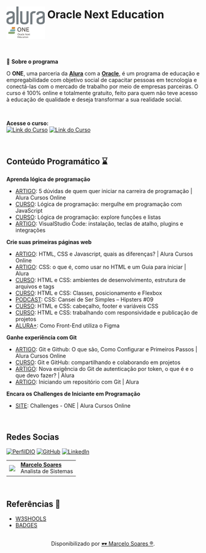 <h1>
    <a href="https://cursos.alura.com.br/">
    <img align="center" width="100px" src="./img/logo-alura.svg"></a>
    <span><b>Oracle Next Education</b></span>
    <img align="center" width="100px" src="./img/logo-one.webp"></a>
</h1>
<br>

🎯 **Sobre o programa** 

O **ONE**, uma parceria da [**Alura**](https://www.alura.com.br/) com a [**Oracle**](https://www.oracle.com/br/), é um programa de educação e empregabilidade com objetivo social de capacitar pessoas em tecnologia e conectá-las com o mercado de trabalho por meio de empresas parceiras. O curso é 100% online e totalmente gratuito, feito para quem não teve acesso à educação de qualidade e deseja transformar a sua realidade social.

<br>

**Acesse o curso:** <br>
[![Link do Curso](https://img.shields.io/badge/▶-000?style=for-the-badge&logo=movie&logoColor=E94D5F)](https://cursos.alura.com.br/formacao-logica-de-programacao-turma-6-oracle-one) 
[![Link do Curso](https://img.shields.io/badge/Oracle%20Next%20Education-E94D5F?style=for-the-badge)](https://cursos.alura.com.br/formacao-logica-de-programacao-turma-6-oracle-one) 

<br>

## Conteúdo Programático ⌛

**Aprenda lógica de programação**

- [ARTIGO](https://www.alura.com.br/artigos/5-duvidas-de-quem-quer-iniciar-na-carreira-de-programacao?_gl=1*mr2av5*_ga*OTgyNjY4ODg3LjE3MDUyNjg1NDY.*_ga_1EPWSW3PCS*MTcwNzM4NjgyMC44MS4xLjE3MDczODY4MjEuMC4wLjA.*_fplc*ejJydGlYV1c1RXR0RFRTYWt6VkQxS29PbDVDNXN2M3UlMkJ6TExTVG0lMkY2VzMyJTJCQXd3b2VNcHFLSExMOUhFSjNhM3RoSFVsJTJCUzRKSjBPbTNBbkVUWEZ4Vm9WZERVUFQxJTJGckMlMkJiRklxMUxKcTQxc0FwUkQlMkYyQmxBMDRLMzJENlElM0QlM0Q.): 5 dúvidas de quem quer iniciar na carreira de programação | Alura Cursos Online
- [CURSO](https://cursos.alura.com.br/course/logica-programacao-mergulhe-programacao-javascript): Lógica de programação: mergulhe em programação com JavaScript
- [CURSO](https://cursos.alura.com.br/course/logica-programacao-funcoes-listas): Lógica de programação: explore funções e listas
- [ARTIGO](https://www.alura.com.br/artigos/visualstudio-code-instalacao-teclas-de-atalho-plugins-e-integracoes?_gl=1*xjnve4*_ga*OTgyNjY4ODg3LjE3MDUyNjg1NDY.*_ga_1EPWSW3PCS*MTcwNzM4NjgyMC44MS4xLjE3MDczODcyNjIuMC4wLjA.*_fplc*ejJydGlYV1c1RXR0RFRTYWt6VkQxS29PbDVDNXN2M3UlMkJ6TExTVG0lMkY2VzMyJTJCQXd3b2VNcHFLSExMOUhFSjNhM3RoSFVsJTJCUzRKSjBPbTNBbkVUWEZ4Vm9WZERVUFQxJTJGckMlMkJiRklxMUxKcTQxc0FwUkQlMkYyQmxBMDRLMzJENlElM0QlM0Q.): VisualStudio Code: instalação, teclas de atalho, plugins e integrações


**Crie suas primeiras páginas web**

- [ARTIGO](https://www.alura.com.br/artigos/html-css-e-js-definicoes?_gl=1*uy9dtn*_ga*OTgyNjY4ODg3LjE3MDUyNjg1NDY.*_ga_1EPWSW3PCS*MTcwNzM4NjgyMC44MS4xLjE3MDczODcyNjIuMC4wLjA.*_fplc*ejJydGlYV1c1RXR0RFRTYWt6VkQxS29PbDVDNXN2M3UlMkJ6TExTVG0lMkY2VzMyJTJCQXd3b2VNcHFLSExMOUhFSjNhM3RoSFVsJTJCUzRKSjBPbTNBbkVUWEZ4Vm9WZERVUFQxJTJGckMlMkJiRklxMUxKcTQxc0FwUkQlMkYyQmxBMDRLMzJENlElM0QlM0Q.): HTML, CSS e Javascript, quais as diferenças? | Alura Cursos Online
- [ARTIGO](https://www.alura.com.br/artigos/css?_gl=1*uy9dtn*_ga*OTgyNjY4ODg3LjE3MDUyNjg1NDY.*_ga_1EPWSW3PCS*MTcwNzM4NjgyMC44MS4xLjE3MDczODcyNjIuMC4wLjA.*_fplc*ejJydGlYV1c1RXR0RFRTYWt6VkQxS29PbDVDNXN2M3UlMkJ6TExTVG0lMkY2VzMyJTJCQXd3b2VNcHFLSExMOUhFSjNhM3RoSFVsJTJCUzRKSjBPbTNBbkVUWEZ4Vm9WZERVUFQxJTJGckMlMkJiRklxMUxKcTQxc0FwUkQlMkYyQmxBMDRLMzJENlElM0QlM0Q.): CSS: o que é, como usar no HTML e um Guia para iniciar | Alura
- [CURSO](https://cursos.alura.com.br/course/html-css-ambiente-arquivos-tags): HTML e CSS: ambientes de desenvolvimento, estrutura de arquivos e tags
- [CURSO](https://cursos.alura.com.br/course/html-css-classes-posicionamento-flexbox): HTML e CSS: Classes, posicionamento e Flexbox
- [PODCAST](https://cursos.alura.com.br/extra/hipsterstech/css-cansei-de-ser-simples-hipsters-09-a577): CSS: Cansei de Ser Simples – Hipsters #09
- [CURSO](https://cursos.alura.com.br/course/html-css-cabecalho-footer-variaveis-css): HTML e CSS: cabeçalho, footer e variáveis CSS
- [CURSO](https://cursos.alura.com.br/course/html-css-responsividade-publicacao-projetos): HTML e CSS: trabalhando com responsividade e publicação de projetos
- [ALURA+](https://cursos.alura.com.br/extra/alura-mais/como-front-end-utiliza-o-figma-c858): Como Front-End utiliza o Figma

**Ganhe experiência com Git**

- [ARTIGO](https://www.alura.com.br/artigos/o-que-e-git-github?_gl=1*78nvrc*_ga*OTgyNjY4ODg3LjE3MDUyNjg1NDY.*_ga_1EPWSW3PCS*MTcwNzM4NjgyMC44MS4xLjE3MDczODcyNjIuMC4wLjA.*_fplc*ejJydGlYV1c1RXR0RFRTYWt6VkQxS29PbDVDNXN2M3UlMkJ6TExTVG0lMkY2VzMyJTJCQXd3b2VNcHFLSExMOUhFSjNhM3RoSFVsJTJCUzRKSjBPbTNBbkVUWEZ4Vm9WZERVUFQxJTJGckMlMkJiRklxMUxKcTQxc0FwUkQlMkYyQmxBMDRLMzJENlElM0QlM0Q.): Git e Github: O que são, Como Configurar e Primeiros Passos | Alura Cursos Online
- [CURSO](https://cursos.alura.com.br/course/git-github-compartilhando-colaborando-projetos): Git e GitHub: compartilhando e colaborando em projetos
- [ARTIGO](https://www.alura.com.br/artigos/nova-exigencia-do-git-de-autenticacao-por-token-o-que-e-o-que-devo-fazer?_gl=1*1wdqaos*_ga*OTgyNjY4ODg3LjE3MDUyNjg1NDY.*_ga_1EPWSW3PCS*MTcwNzM4NjgyMC44MS4xLjE3MDczODcyNjIuMC4wLjA.*_fplc*ejJydGlYV1c1RXR0RFRTYWt6VkQxS29PbDVDNXN2M3UlMkJ6TExTVG0lMkY2VzMyJTJCQXd3b2VNcHFLSExMOUhFSjNhM3RoSFVsJTJCUzRKSjBPbTNBbkVUWEZ4Vm9WZERVUFQxJTJGckMlMkJiRklxMUxKcTQxc0FwUkQlMkYyQmxBMDRLMzJENlElM0QlM0Q.): Nova exigência do Git de autenticação por token, o que é e o que devo fazer? | Alura
- [ARTIGO](https://www.alura.com.br/artigos/iniciando-repositorio-git?_gl=1*1wdqaos*_ga*OTgyNjY4ODg3LjE3MDUyNjg1NDY.*_ga_1EPWSW3PCS*MTcwNzM4NjgyMC44MS4xLjE3MDczODcyNjIuMC4wLjA.*_fplc*ejJydGlYV1c1RXR0RFRTYWt6VkQxS29PbDVDNXN2M3UlMkJ6TExTVG0lMkY2VzMyJTJCQXd3b2VNcHFLSExMOUhFSjNhM3RoSFVsJTJCUzRKSjBPbTNBbkVUWEZ4Vm9WZERVUFQxJTJGckMlMkJiRklxMUxKcTQxc0FwUkQlMkYyQmxBMDRLMzJENlElM0QlM0Q.): Iniciando um repositório com Git | Alura

**Encara os Challenges de Iniciante em Programação**

- [SITE](https://www.alura.com.br/challenges/challenge-one-logica?_gl=1*t2twll*_ga*OTgyNjY4ODg3LjE3MDUyNjg1NDY.*_ga_1EPWSW3PCS*MTcwNzM4NjgyMC44MS4xLjE3MDczODcyNjIuMC4wLjA.*_fplc*ejJydGlYV1c1RXR0RFRTYWt6VkQxS29PbDVDNXN2M3UlMkJ6TExTVG0lMkY2VzMyJTJCQXd3b2VNcHFLSExMOUhFSjNhM3RoSFVsJTJCUzRKSjBPbTNBbkVUWEZ4Vm9WZERVUFQxJTJGckMlMkJiRklxMUxKcTQxc0FwUkQlMkYyQmxBMDRLMzJENlElM0QlM0Q.): Challenges - ONE | Alura Cursos Online

<br>

## Redes Socias

[![PerfilDIO](https://img.shields.io/badge/DIO-0077B5?style=for-the-badge&logo=dio&logoColor=white)](https://web.dio.me/users/marcelo_soares92)
[![GitHub](https://img.shields.io/badge/GitHub-000?style=for-the-badge&logo=github&logoColor=30A3DC)](https://github.com/Mdsoare/)
[![LinkedIn](https://img.shields.io/badge/LinkedIn-0077B5?style=for-the-badge&logo=linkedin&logoColor=white)](https://www.linkedin.com/in/marcelodsoares/) 

<table>
  <tr>
    <td>
      <img width="80px" align="center" src="https://avatars.githubusercontent.com/Mdsoare"/>
    </td>
    <td align="left">
      <a href="https://github.com/Mdsoare">
        <span><b>Marcelo Soares</b></span>
      </a>
      <br>
      <span>Analista de Sistemas</span>
    </td>
  </tr>
</table>

<br>

## Referências 🔎
- [W3SHOOLS](https://www.w3schools.com/)
- [BADGES](https://hendrasob.github.io/badges/)

##
<div align="center">Disponibilizado por <a href="https://github.com/Mdsoare">🕶 Marcelo Soares ®</a>.</div>

